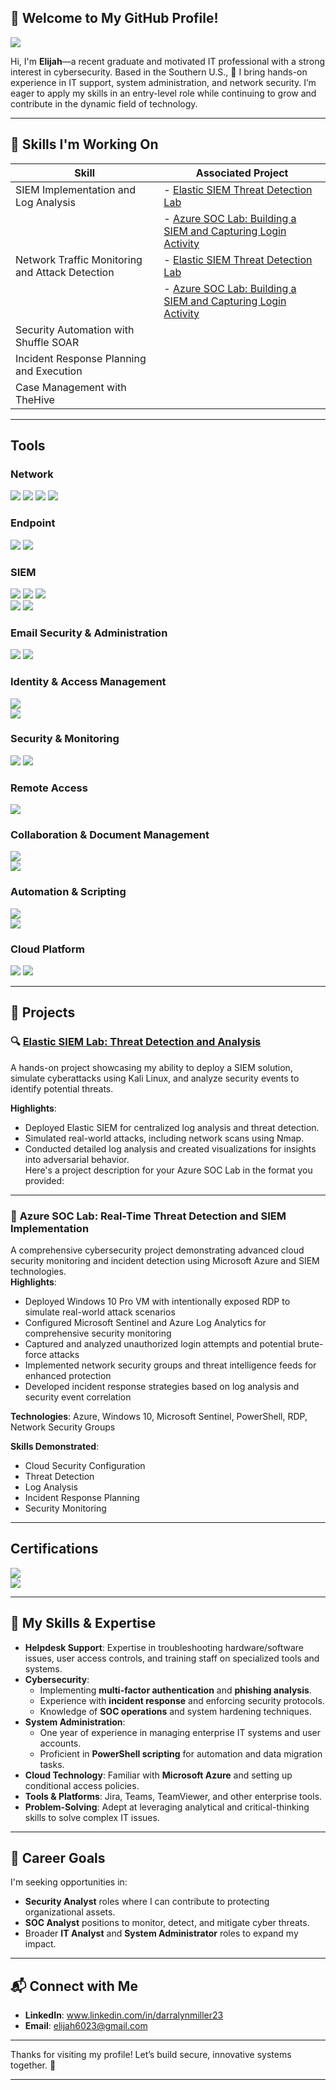 ## 👋 Welcome to My GitHub Profile!
<a href="www.linkedin.com/in/darralynmiller23"><img src="https://img.shields.io/badge/-LinkedIn-0072b1?&style=for-the-badge&logo=linkedin&logoColor=white" /></a>

Hi, I'm **Elijah**—a recent graduate and motivated IT professional with a strong interest in cybersecurity. Based in the Southern U.S., 🌟 I bring hands-on experience in IT support, system administration, and network security. I’m eager to apply my skills in an entry-level role while continuing to grow and contribute in the dynamic field of technology.  

--- 
## 🚀 **Skills I'm Working On**

| Skill                                 | Associated Project                                                                                              |
|---------------------------------------|----------------------------------------------------------------------------------------------------------------|
| SIEM Implementation and Log Analysis | - [Elastic SIEM Threat Detection Lab](https://github.com/Ourworldofdreams/SIEM-Threat-Detection-Lab)  
|                                       | - [Azure SOC Lab: Building a SIEM and Capturing Login Activity](https://github.com/Ourworldofdreams/Azure-SOC-Lab-Building-a-SIEM-and-Capturing-Login-Activity) |
| Network Traffic Monitoring and Attack Detection | - [Elastic SIEM Threat Detection Lab](https://github.com/Ourworldofdreams/SIEM-Threat-Detection-Lab)  
|                                       | - [Azure SOC Lab: Building a SIEM and Capturing Login Activity](https://github.com/Ourworldofdreams/Azure-SOC-Lab-Building-a-SIEM-and-Capturing-Login-Activity) |
| Security Automation with Shuffle SOAR |                                                                                                                |
| Incident Response Planning and Execution |                                                                                                                |
| Case Management with TheHive         |                                                                                                                |
 

---

## Tools

### Network
<div>
    <img src="https://img.shields.io/badge/-Wireshark-1679A7?&style=for-the-badge&logo=Wireshark&logoColor=white" />
    <img src="https://img.shields.io/badge/-Zeek-777BB4?&style=for-the-badge&logo=Zeek&logoColor=white" />
    <img src="https://img.shields.io/badge/-Kali_Linux-557C94?style=for-the-badge&logo=Kali-Linux&logoColor=white" />
    <img src="https://img.shields.io/badge/-Nmap-4682B4?style=for-the-badge&logo=Nmap&logoColor=white" />
</div>

### Endpoint 
<div>
    <img src="https://img.shields.io/badge/-Microsoft_Defender_for_Endpoint-00A4EF?&style=for-the-badge&logo=Microsoft&logoColor=white" />
   <img src="https://img.shields.io/badge/- Bitdefender_GravityZone-00A4EF?&style=for-the-badge&logo=Bitdefender&logoColor=red" />
</div>

### SIEM
<div>
    <img src="https://img.shields.io/badge/-Microsoft_Sentinel-0078D4?&style=for-the-badge&logo=Microsoft&logoColor=white" />
    <img src="https://img.shields.io/badge/-Splunk-000000?&style=for-the-badge&logo=Splunk&logoColor=white" />
     <img src="https://img.shields.io/badge/-Elastic_SIEM-005571?style=for-the-badge&logo=Elastic&logoColor=white" />
<div>
<div>
    <img src="https://img.shields.io/badge/-Microsoft_Sentinel-0078D4?&style=for-the-badge&logo=Microsoft&logoColor=white" />
    <img src="https://img.shields.io/badge/-Azure_Log_Analytics-0078D4?&style=for-the-badge&logo=Microsoft-Azure&logoColor=white" />
</div>

  ### Email Security & Administration
<div> <img src="https://img.shields.io/badge/-Microsoft_Exchange-0078D4?&style=for-the-badge&logo=MicrosoftExchange&logoColor=white" /> <img src="https://img.shields.io/badge/-KnowBe4_PhishTool-FF5733?&style=for-the-badge&logo=Phishing&logoColor=white" /> </div>

### Identity & Access Management
<div> <img src="https://img.shields.io/badge/-Azure_AD-0078D4?&style=for-the-badge&logo=MicrosoftAzure&logoColor=white" /> </div>
    <img src="https://img.shields.io/badge/-Azure_Active_Directory-0078D4?&style=for-the-badge&logo=Microsoft-Azure&logoColor=white" />
</div>

### Security & Monitoring
<div>
    <img src="https://img.shields.io/badge/-Azure_Security_Center-0078D4?&style=for-the-badge&logo=Microsoft-Azure&logoColor=white" />
    <img src="https://img.shields.io/badge/-Network_Security_Groups-0078D4?&style=for-the-badge&logo=Microsoft-Azure&logoColor=white" />
</div>

### Remote Access
<div>
    <img src="https://img.shields.io/badge/-Remote_Desktop_Protocol-0078D4?&style=for-the-badge&logo=Windows&logoColor=white" />
</div>


### Collaboration & Document Management
<div> <img src="https://img.shields.io/badge/-SharePoint-0078D4?&style=for-the-badge&logo=MicrosoftSharePoint&logoColor=white" /> </div>
<div>
    <img src="https://img.shields.io/badge/-Citrix_Cloud-0078D4?&style=for-the-badge&logo=Citrix&logoColor=white" />
   </div>

### Automation & Scripting
<div> <img src="https://img.shields.io/badge/-PowerShell-5391FE?&style=for-the-badge&logo=PowerShell&logoColor=white" /> </div>
 <img src="https://img.shields.io/badge/-Azure_CLI-0089D6?&style=for-the-badge&logo=Microsoft-Azure&logoColor=white" />
</div>

### Cloud Platform
<div>
    <img src="https://img.shields.io/badge/-Microsoft_Azure-0089D6?&style=for-the-badge&logo=Microsoft-Azure&logoColor=white" />
    <img src="https://img.shields.io/badge/-Azure_Virtual_Machines-0089D6?&style=for-the-badge&logo=Microsoft-Azure&logoColor=white" />
</div>

---

## 📂 **Projects**

### 🔍 **[Elastic SIEM Lab: Threat Detection and Analysis](#)**  
A hands-on project showcasing my ability to deploy a SIEM solution, simulate cyberattacks using Kali Linux, and analyze security events to identify potential threats.  

**Highlights**:  
- Deployed Elastic SIEM for centralized log analysis and threat detection.  
- Simulated real-world attacks, including network scans using Nmap.  
- Conducted detailed log analysis and created visualizations for insights into adversarial behavior.  
Here's a project description for your Azure SOC Lab in the format you provided:
---
### 🔐 **Azure SOC Lab: Real-Time Threat Detection and SIEM Implementation**  
A comprehensive cybersecurity project demonstrating advanced cloud security monitoring and incident detection using Microsoft Azure and SIEM technologies.  
**Highlights**:  
- Deployed Windows 10 Pro VM with intentionally exposed RDP to simulate real-world attack scenarios
- Configured Microsoft Sentinel and Azure Log Analytics for comprehensive security monitoring
- Captured and analyzed unauthorized login attempts and potential brute-force attacks
- Implemented network security groups and threat intelligence feeds for enhanced protection
- Developed incident response strategies based on log analysis and security event correlation

**Technologies**: Azure, Windows 10, Microsoft Sentinel, PowerShell, RDP, Network Security Groups

**Skills Demonstrated**: 
- Cloud Security Configuration
- Threat Detection
- Log Analysis
- Incident Response Planning
- Security Monitoring

---
## Certifications

<div>
<img src="https://img.shields.io/badge/-Security%2B-FF0000?&style=for-the-badge&logo=CompTIA&logoColor=white" />
<div>
    <img src="https://img.shields.io/badge/-ISC2_Certified_In_Cybersecurity-0078D4?&style=for-the-badge&logo=ISC2&logoColor=white" />
</div>

---

## 🔧 **My Skills & Expertise**
- **Helpdesk Support**: Expertise in troubleshooting hardware/software issues, user access controls, and training staff on specialized tools and systems.
- **Cybersecurity**:  
  - Implementing **multi-factor authentication** and **phishing analysis**.  
  - Experience with **incident response** and enforcing security protocols.  
  - Knowledge of **SOC operations** and system hardening techniques.
- **System Administration**:  
  - One year of experience in managing enterprise IT systems and user accounts.  
  - Proficient in **PowerShell scripting** for automation and data migration tasks.
- **Cloud Technology**: Familiar with **Microsoft Azure** and setting up conditional access policies.  
- **Tools & Platforms**: Jira, Teams, TeamViewer, and other enterprise tools.
- **Problem-Solving**: Adept at leveraging analytical and critical-thinking skills to solve complex IT issues.

---

## 🎯 **Career Goals**
I'm seeking opportunities in:  
- **Security Analyst** roles where I can contribute to protecting organizational assets.  
- **SOC Analyst** positions to monitor, detect, and mitigate cyber threats.  
- Broader **IT Analyst** and **System Administrator** roles to expand my impact.

---

## 📬 **Connect with Me**
- **LinkedIn**: www.linkedin.com/in/darralynmiller23
- **Email**: elijah6023@gmail.com  
 
---

Thanks for visiting my profile! Let’s build secure, innovative systems together. 🌟  

---
